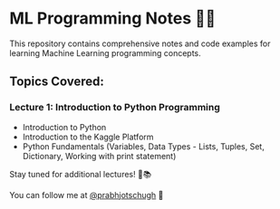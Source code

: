 # ML Programming Notes 🐍✨

This repository contains comprehensive notes and code examples for learning Machine Learning programming concepts.

## Topics Covered:

### Lecture 1: Introduction to Python Programming
- Introduction to Python
- Introduction to the Kaggle Platform
- Python Fundamentals (Variables, Data Types - Lists, Tuples, Set, Dictionary, Working with print statement)

Stay tuned for additional lectures! 🚀📚 

You can follow me at [@prabhjotschugh](https://github.com/prabhjotschugh)  🌟
